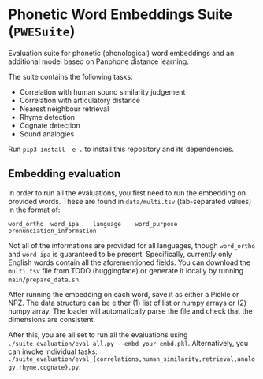 # Phonetic Word Embeddings Suite (`PWESuite`)

Evaluation suite for phonetic (phonological) word embeddings and an additional model based on Panphone distance learning.

The suite contains the following tasks:
- Correlation with human sound similarity judgement
- Correlation with articulatory distance
- Nearest neighbour retrieval
- Rhyme detection
- Cognate detection
- Sound analogies

Run `pip3 install -e .` to install this repository and its dependencies.

## Embedding evaluation

In order to run all the evaluations, you first need to run the embedding on provided words.
These are found in `data/multi.tsv` (tab-separated values) in the format of:
```
word_ortho	word_ipa	language	word_purpose	pronunciation_information
```
Not all of the informations are provided for all languages, though `word_ortho` and `word_ipa` is guaranteed to be present.
Specifically, currently only English words contain all the aforementioned fields.
You can download the `multi.tsv` file from TODO (huggingface) or generate it locally by running `main/prepare_data.sh`.

After running the embedding on each word, save it as either a Pickle or NPZ. 
The data structure can be either (1) list of list or numpy arrays or (2) numpy array.
The loader will automatically parse the file and check that the dimensions are consistent.

After this, you are all set to run all the evaluations using `./suite_evaluation/eval_all.py --embd your_embd.pkl`.
Alternatively, you can invoke individual tasks: `./suite_evaluation/eval_{correlations,human_similarity,retrieval,analogy,rhyme,cognate}.py`.